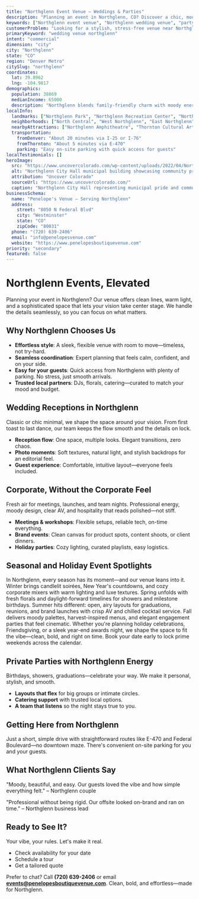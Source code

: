 ```yaml
---
title: "Northglenn Event Venue – Weddings & Parties"
description: "Planning an event in Northglenn, CO? Discover a chic, moody venue experience with elegant spaces, seamless coordination, and effortless access for your guests."
keywords: ["Northglenn event venue", "Northglenn wedding venue", "party venues Northglenn CO", "corporate events Northglenn", "Northglenn events"]
customerProblem: "Looking for a stylish, stress-free venue near Northglenn with clean design and expert coordination?"
primaryKeyword: "wedding venue northglenn"
intent: "commercial"
dimension: "city"
city: "Northglenn"
state: "CO"
region: "Denver Metro"
citySlug: "northglenn"
coordinates:
  lat: 39.8962
  lng: -104.9817
demographics:
  population: 38869
  medianIncome: 65000
  description: "Northglenn blends family-friendly charm with moody energy—perfect for weddings, parties, and polished corporate moments."
localInfo:
  landmarks: ["Northglenn Park", "Northglenn Recreation Center", "Northglenn Commons", "Equestrian Center"]
  neighborhoods: ["North Central", "West Northglenn", "East Northglenn", "South Northglenn"]
  nearbyAttractions: ["Northglenn Amphitheatre", "Thornton Cultural Arts Center", "Farmers Market", "Local dining"]
  transportation:
    fromDenver: "About 20 minutes via I-25 or I-76"
    fromThornton: "About 5 minutes via E-470"
    parking: "Easy on-site parking with quick access for guests"
localTestimonials: []
heroImage:
  src: "https://www.uncovercolorado.com/wp-content/uploads/2022/04/Northglenn-City-Hall-CO-Top-1600x800-1.jpg"
  alt: "Northglenn City Hall municipal building showcasing community pride and modern public architecture in Colorado"
  attribution: "Uncover Colorado"
  sourceUrl: "https://www.uncovercolorado.com/"
  caption: "Northglenn City Hall representing municipal pride and community spirit"
businessSchema:
  name: "Penelope's Venue – Serving Northglenn"
  address:
    street: "8050 N Federal Blvd"
    city: "Westminster"
    state: "CO"
    zipCode: "80031"
  phone: "(720) 639-2406"
  email: "info@penelopesvenue.com"
  website: "https://www.penelopesboutiquevenue.com"
priority: "secondary"
featured: false
---
```


# Northglenn Events, Elevated

Planning your event in Northglenn? Our venue offers clean lines, warm light, and a sophisticated space that lets your vision take center stage. We handle the details seamlessly, so you can focus on what matters.

## Why Northglenn Chooses Us

- **Effortless style**: A sleek, flexible venue with room to move—timeless, not try-hard.
- **Seamless coordination**: Expert planning that feels calm, confident, and on your side.
- **Easy for your guests**: Quick access from Northglenn with plenty of parking. No stress, just smooth arrivals.
- **Trusted local partners**: DJs, florals, catering—curated to match your mood and budget.

## Wedding Receptions in Northglenn

Classic or chic minimal, we shape the space around your vision. From first toast to last dance, our team keeps the flow smooth and the details on lock.

- **Reception flow**: One space, multiple looks. Elegant transitions, zero chaos.
- **Photo moments**: Soft textures, natural light, and stylish backdrops for an editorial feel.
- **Guest experience**: Comfortable, intuitive layout—everyone feels included.

## Corporate, Without the Corporate Feel

Fresh air for meetings, launches, and team nights. Professional energy, moody design, clear AV, and hospitality that reads polished—not stiff.

- **Meetings & workshops**: Flexible setups, reliable tech, on-time everything.
- **Brand events**: Clean canvas for product spots, content shoots, or client dinners.
- **Holiday parties**: Cozy lighting, curated playlists, easy logistics.

## Seasonal and Holiday Event Spotlights

In Northglenn, every season has its moment—and our venue leans into it. Winter brings candlelit soirées, New Year's countdowns, and cozy corporate mixers with warm lighting and luxe textures. Spring unfolds with fresh florals and daylight-forward timelines for showers and milestone birthdays. Summer hits different: open, airy layouts for graduations, reunions, and brand launches with crisp AV and chilled cocktail service. Fall delivers moody palettes, harvest-inspired menus, and elegant engagement parties that feel cinematic. Whether you're planning holiday celebrations, Friendsgiving, or a sleek year-end awards night, we shape the space to fit the vibe—clean, bold, and right on time. Book your date early to lock prime weekends across the calendar.

## Private Parties with Northglenn Energy

Birthdays, showers, graduations—celebrate your way. We make it personal, stylish, and smooth.

- **Layouts that flex** for big groups or intimate circles.
- **Catering support** with trusted local options.
- **A team that listens** so the night stays true to you.

## Getting Here from Northglenn

Just a short, simple drive with straightforward routes like E-470 and Federal Boulevard—no downtown maze. There's convenient on-site parking for you and your guests.

## What Northglenn Clients Say

"Moody, beautiful, and easy. Our guests loved the vibe and how simple everything felt." – Northglenn couple

"Professional without being rigid. Our offsite looked on-brand and ran on time." – Northglenn business lead

## Ready to See It?

Your vibe, your rules. Let's make it real.

- Check availability for your date
- Schedule a tour
- Get a tailored quote

Prefer to chat? Call **(720) 639-2406** or email **events@penelopesboutiquevenue.com**. Clean, bold, and effortless—made for Northglenn.

